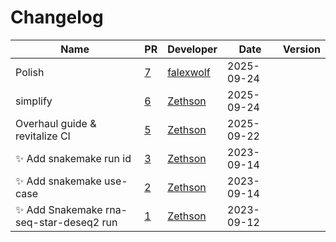 # Changelog

<!-- prettier-ignore -->
Name | PR | Developer | Date | Version
--- | --- | --- | --- | ---
Polish | [7](https://github.com/laminlabs/snakemake-lamin/pull/7) | [falexwolf](https://github.com/falexwolf) | 2025-09-24 |
simplify | [6](https://github.com/laminlabs/snakemake-lamin/pull/6) | [Zethson](https://github.com/Zethson) | 2025-09-24 |
Overhaul guide & revitalize CI | [5](https://github.com/laminlabs/snakemake-lamin-usecases/pull/5) | [Zethson](https://github.com/Zethson) | 2025-09-22 |
:sparkles: Add snakemake run id | [3](https://github.com/laminlabs/snakemake-lamin-usecases/pull/3) | [Zethson](https://github.com/Zethson) | 2023-09-14 |
:sparkles: Add snakemake use-case | [2](https://github.com/laminlabs/snakemake-lamin-usecases/pull/2) | [Zethson](https://github.com/Zethson) | 2023-09-14 |
:sparkles: Add Snakemake rna-seq-star-deseq2 run | [1](https://github.com/laminlabs/snakemake-lamin-usecases/pull/1) | [Zethson](https://github.com/Zethson) | 2023-09-12 |
